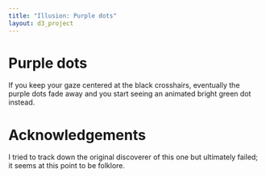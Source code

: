 ```yaml
---
title: "Illusion: Purple dots"
layout: d3_project
---
```


# Purple dots

If you keep your gaze centered at the black crosshairs, eventually the
purple dots fade away and you start seeing an animated bright green
dot instead.

<div id="wrapper"></div>

# Acknowledgements

I tried to track down the original discoverer of this one but
ultimately failed; it seems at this point to be folklore.
